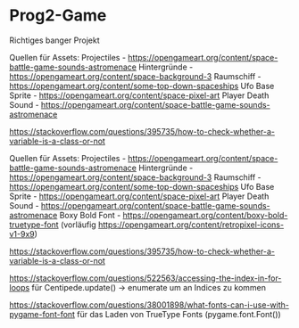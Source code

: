 # Prog2-Game
Richtiges banger Projekt

Quellen für Assets:
Projectiles         -  https://opengameart.org/content/space-battle-game-sounds-astromenace
Hintergründe        -  https://opengameart.org/content/space-background-3
Raumschiff          -  https://opengameart.org/content/some-top-down-spaceships
Ufo Base Sprite     -  https://opengameart.org/content/space-pixel-art
Player Death Sound  - https://opengameart.org/content/space-battle-game-sounds-astromenace

https://stackoverflow.com/questions/395735/how-to-check-whether-a-variable-is-a-class-or-not

Quellen für Assets:
Projectiles         -  https://opengameart.org/content/space-battle-game-sounds-astromenace
Hintergründe        -  https://opengameart.org/content/space-background-3
Raumschiff          -  https://opengameart.org/content/some-top-down-spaceships
Ufo Base Sprite     -  https://opengameart.org/content/space-pixel-art
Player Death Sound  - https://opengameart.org/content/space-battle-game-sounds-astromenace
Boxy Bold Font      - https://opengameart.org/content/boxy-bold-truetype-font
(vorläufig https://opengameart.org/content/retropixel-icons-v1-9x9)

https://stackoverflow.com/questions/395735/how-to-check-whether-a-variable-is-a-class-or-not

https://stackoverflow.com/questions/522563/accessing-the-index-in-for-loops für Centipede.update() -> enumerate um an Indices zu kommen

https://stackoverflow.com/questions/38001898/what-fonts-can-i-use-with-pygame-font-font für das Laden von TrueType Fonts (pygame.font.Font())